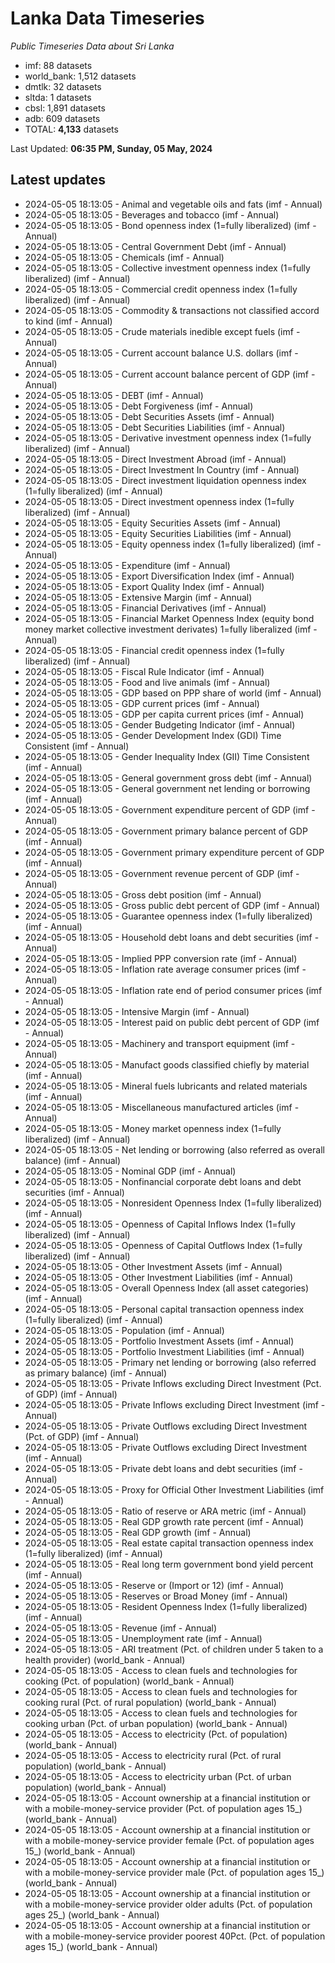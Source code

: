 # Lanka Data Timeseries
*Public Timeseries Data about Sri Lanka*

* imf: 88 datasets
* world_bank: 1,512 datasets
* dmtlk: 32 datasets
* sltda: 1 datasets
* cbsl: 1,891 datasets
* adb: 609 datasets
* TOTAL: **4,133** datasets

Last Updated: **06:35 PM, Sunday, 05 May, 2024**

## Latest updates

* 2024-05-05 18:13:05 - Animal and vegetable oils and fats (imf - Annual)
* 2024-05-05 18:13:05 - Beverages and tobacco (imf - Annual)
* 2024-05-05 18:13:05 - Bond openness index (1=fully liberalized) (imf - Annual)
* 2024-05-05 18:13:05 - Central Government Debt (imf - Annual)
* 2024-05-05 18:13:05 - Chemicals (imf - Annual)
* 2024-05-05 18:13:05 - Collective investment openness index (1=fully liberalized) (imf - Annual)
* 2024-05-05 18:13:05 - Commercial credit openness index (1=fully liberalized) (imf - Annual)
* 2024-05-05 18:13:05 - Commodity & transactions not classified accord to kind (imf - Annual)
* 2024-05-05 18:13:05 - Crude materials inedible except fuels (imf - Annual)
* 2024-05-05 18:13:05 - Current account balance U.S. dollars (imf - Annual)
* 2024-05-05 18:13:05 - Current account balance percent of GDP (imf - Annual)
* 2024-05-05 18:13:05 - DEBT (imf - Annual)
* 2024-05-05 18:13:05 - Debt Forgiveness (imf - Annual)
* 2024-05-05 18:13:05 - Debt Securities Assets (imf - Annual)
* 2024-05-05 18:13:05 - Debt Securities Liabilities (imf - Annual)
* 2024-05-05 18:13:05 - Derivative investment openness index (1=fully liberalized) (imf - Annual)
* 2024-05-05 18:13:05 - Direct Investment Abroad (imf - Annual)
* 2024-05-05 18:13:05 - Direct Investment In Country (imf - Annual)
* 2024-05-05 18:13:05 - Direct investment liquidation openness index (1=fully liberalized) (imf - Annual)
* 2024-05-05 18:13:05 - Direct investment openness index (1=fully liberalized) (imf - Annual)
* 2024-05-05 18:13:05 - Equity Securities Assets (imf - Annual)
* 2024-05-05 18:13:05 - Equity Securities Liabilities (imf - Annual)
* 2024-05-05 18:13:05 - Equity openness index (1=fully liberalized) (imf - Annual)
* 2024-05-05 18:13:05 - Expenditure (imf - Annual)
* 2024-05-05 18:13:05 - Export Diversification Index (imf - Annual)
* 2024-05-05 18:13:05 - Export Quality Index (imf - Annual)
* 2024-05-05 18:13:05 - Extensive Margin (imf - Annual)
* 2024-05-05 18:13:05 - Financial Derivatives (imf - Annual)
* 2024-05-05 18:13:05 - Financial Market Openness Index (equity bond money market collective investment derivates) 1=fully liberalized (imf - Annual)
* 2024-05-05 18:13:05 - Financial credit openness index (1=fully liberalized) (imf - Annual)
* 2024-05-05 18:13:05 - Fiscal Rule Indicator (imf - Annual)
* 2024-05-05 18:13:05 - Food and live animals (imf - Annual)
* 2024-05-05 18:13:05 - GDP based on PPP share of world (imf - Annual)
* 2024-05-05 18:13:05 - GDP current prices (imf - Annual)
* 2024-05-05 18:13:05 - GDP per capita current prices (imf - Annual)
* 2024-05-05 18:13:05 - Gender Budgeting Indicator (imf - Annual)
* 2024-05-05 18:13:05 - Gender Development Index (GDI) Time Consistent (imf - Annual)
* 2024-05-05 18:13:05 - Gender Inequality Index (GII) Time Consistent (imf - Annual)
* 2024-05-05 18:13:05 - General government gross debt (imf - Annual)
* 2024-05-05 18:13:05 - General government net lending or borrowing (imf - Annual)
* 2024-05-05 18:13:05 - Government expenditure percent of GDP (imf - Annual)
* 2024-05-05 18:13:05 - Government primary balance percent of GDP (imf - Annual)
* 2024-05-05 18:13:05 - Government primary expenditure percent of GDP (imf - Annual)
* 2024-05-05 18:13:05 - Government revenue percent of GDP (imf - Annual)
* 2024-05-05 18:13:05 - Gross debt position (imf - Annual)
* 2024-05-05 18:13:05 - Gross public debt percent of GDP (imf - Annual)
* 2024-05-05 18:13:05 - Guarantee openness index (1=fully liberalized) (imf - Annual)
* 2024-05-05 18:13:05 - Household debt loans and debt securities (imf - Annual)
* 2024-05-05 18:13:05 - Implied PPP conversion rate (imf - Annual)
* 2024-05-05 18:13:05 - Inflation rate average consumer prices (imf - Annual)
* 2024-05-05 18:13:05 - Inflation rate end of period consumer prices (imf - Annual)
* 2024-05-05 18:13:05 - Intensive Margin (imf - Annual)
* 2024-05-05 18:13:05 - Interest paid on public debt percent of GDP (imf - Annual)
* 2024-05-05 18:13:05 - Machinery and transport equipment (imf - Annual)
* 2024-05-05 18:13:05 - Manufact goods classified chiefly by material (imf - Annual)
* 2024-05-05 18:13:05 - Mineral fuels lubricants and related materials (imf - Annual)
* 2024-05-05 18:13:05 - Miscellaneous manufactured articles (imf - Annual)
* 2024-05-05 18:13:05 - Money market openness index (1=fully liberalized) (imf - Annual)
* 2024-05-05 18:13:05 - Net lending or borrowing (also referred as overall balance) (imf - Annual)
* 2024-05-05 18:13:05 - Nominal GDP (imf - Annual)
* 2024-05-05 18:13:05 - Nonfinancial corporate debt loans and debt securities (imf - Annual)
* 2024-05-05 18:13:05 - Nonresident Openness Index (1=fully liberalized) (imf - Annual)
* 2024-05-05 18:13:05 - Openness of Capital Inflows Index (1=fully liberalized) (imf - Annual)
* 2024-05-05 18:13:05 - Openness of Capital Outflows Index (1=fully liberalized) (imf - Annual)
* 2024-05-05 18:13:05 - Other Investment Assets (imf - Annual)
* 2024-05-05 18:13:05 - Other Investment Liabilities (imf - Annual)
* 2024-05-05 18:13:05 - Overall Openness Index (all asset categories) (imf - Annual)
* 2024-05-05 18:13:05 - Personal capital transaction openness index (1=fully liberalized) (imf - Annual)
* 2024-05-05 18:13:05 - Population (imf - Annual)
* 2024-05-05 18:13:05 - Portfolio Investment Assets (imf - Annual)
* 2024-05-05 18:13:05 - Portfolio Investment Liabilities (imf - Annual)
* 2024-05-05 18:13:05 - Primary net lending or borrowing (also referred as primary balance) (imf - Annual)
* 2024-05-05 18:13:05 - Private Inflows excluding Direct Investment (Pct. of GDP) (imf - Annual)
* 2024-05-05 18:13:05 - Private Inflows excluding Direct Investment (imf - Annual)
* 2024-05-05 18:13:05 - Private Outflows excluding Direct Investment (Pct. of GDP) (imf - Annual)
* 2024-05-05 18:13:05 - Private Outflows excluding Direct Investment (imf - Annual)
* 2024-05-05 18:13:05 - Private debt loans and debt securities (imf - Annual)
* 2024-05-05 18:13:05 - Proxy for Official Other Investment Liabilities (imf - Annual)
* 2024-05-05 18:13:05 - Ratio of reserve or ARA metric (imf - Annual)
* 2024-05-05 18:13:05 - Real GDP growth rate percent (imf - Annual)
* 2024-05-05 18:13:05 - Real GDP growth (imf - Annual)
* 2024-05-05 18:13:05 - Real estate capital transaction openness index (1=fully liberalized) (imf - Annual)
* 2024-05-05 18:13:05 - Real long term government bond yield percent (imf - Annual)
* 2024-05-05 18:13:05 - Reserve or (Import or 12) (imf - Annual)
* 2024-05-05 18:13:05 - Reserves or Broad Money (imf - Annual)
* 2024-05-05 18:13:05 - Resident Openness Index (1=fully liberalized) (imf - Annual)
* 2024-05-05 18:13:05 - Revenue (imf - Annual)
* 2024-05-05 18:13:05 - Unemployment rate (imf - Annual)
* 2024-05-05 18:13:05 - ARI treatment (Pct. of children under 5 taken to a health provider) (world_bank - Annual)
* 2024-05-05 18:13:05 - Access to clean fuels and technologies for cooking (Pct. of population) (world_bank - Annual)
* 2024-05-05 18:13:05 - Access to clean fuels and technologies for cooking rural (Pct. of rural population) (world_bank - Annual)
* 2024-05-05 18:13:05 - Access to clean fuels and technologies for cooking urban (Pct. of urban population) (world_bank - Annual)
* 2024-05-05 18:13:05 - Access to electricity (Pct. of population) (world_bank - Annual)
* 2024-05-05 18:13:05 - Access to electricity rural (Pct. of rural population) (world_bank - Annual)
* 2024-05-05 18:13:05 - Access to electricity urban (Pct. of urban population) (world_bank - Annual)
* 2024-05-05 18:13:05 - Account ownership at a financial institution or with a mobile-money-service provider (Pct. of population ages 15_) (world_bank - Annual)
* 2024-05-05 18:13:05 - Account ownership at a financial institution or with a mobile-money-service provider female (Pct. of population ages 15_) (world_bank - Annual)
* 2024-05-05 18:13:05 - Account ownership at a financial institution or with a mobile-money-service provider male (Pct. of population ages 15_) (world_bank - Annual)
* 2024-05-05 18:13:05 - Account ownership at a financial institution or with a mobile-money-service provider older adults (Pct. of population ages 25_) (world_bank - Annual)
* 2024-05-05 18:13:05 - Account ownership at a financial institution or with a mobile-money-service provider poorest 40Pct. (Pct. of population ages 15_) (world_bank - Annual)